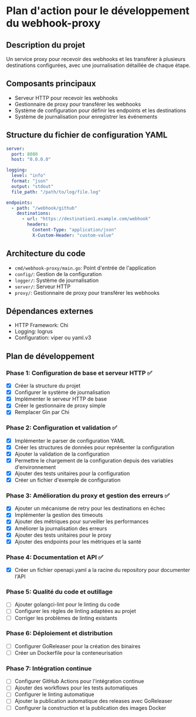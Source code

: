 # Plan d'action pour le développement du webhook-proxy

## Description du projet
Un service proxy pour recevoir des webhooks et les transférer à plusieurs destinations configurées, avec une journalisation détaillée de chaque étape.

## Composants principaux
- Serveur HTTP pour recevoir les webhooks
- Gestionnaire de proxy pour transférer les webhooks
- Système de configuration pour définir les endpoints et les destinations
- Système de journalisation pour enregistrer les événements

## Structure du fichier de configuration YAML
```yaml
server:
  port: 8080
  host: "0.0.0.0"

logging:
  level: "info"
  format: "json"
  output: "stdout"
  file_path: "/path/to/log/file.log"

endpoints:
  - path: "/webhook/github"
    destinations:
      - url: "https://destination1.example.com/webhook"
        headers:
          Content-Type: "application/json"
          X-Custom-Header: "custom-value"
```

## Architecture du code
- `cmd/webhook-proxy/main.go`: Point d'entrée de l'application
- `config/`: Gestion de la configuration
- `logger/`: Système de journalisation
- `server/`: Serveur HTTP
- `proxy/`: Gestionnaire de proxy pour transférer les webhooks

## Dépendances externes
- HTTP Framework: Chi
- Logging: logrus
- Configuration: viper ou yaml.v3

## Plan de développement

### Phase 1: Configuration de base et serveur HTTP ✅
- [x] Créer la structure du projet
- [x] Configurer le système de journalisation
- [x] Implémenter le serveur HTTP de base
- [x] Créer le gestionnaire de proxy simple
- [x] Remplacer Gin par Chi

### Phase 2: Configuration et validation ✅
- [x] Implémenter le parser de configuration YAML
- [x] Créer les structures de données pour représenter la configuration
- [x] Ajouter la validation de la configuration
- [x] Permettre le chargement de la configuration depuis des variables d'environnement
- [x] Ajouter des tests unitaires pour la configuration
- [x] Créer un fichier d'exemple de configuration

### Phase 3: Amélioration du proxy et gestion des erreurs ✅
- [x] Ajouter un mécanisme de retry pour les destinations en échec
- [x] Implémenter la gestion des timeouts
- [x] Ajouter des métriques pour surveiller les performances
- [x] Améliorer la journalisation des erreurs
- [x] Ajouter des tests unitaires pour le proxy
- [x] Ajouter des endpoints pour les métriques et la santé

### Phase 4: Documentation et API ✅
- [x] Créer un fichier openapi.yaml a la racine du repository pour documenter l'API

### Phase 5: Qualité du code et outillage
- [ ] Ajouter golangci-lint pour le linting du code
- [ ] Configurer les règles de linting adaptées au projet
- [ ] Corriger les problèmes de linting existants

### Phase 6: Déploiement et distribution
- [ ] Configurer GoReleaser pour la création des binaires
- [ ] Créer un Dockerfile pour la conteneurisation

### Phase 7: Intégration continue
- [ ] Configurer GitHub Actions pour l'intégration continue
- [ ] Ajouter des workflows pour les tests automatiques
- [ ] Configurer le linting automatique
- [ ] Ajouter la publication automatique des releases avec GoReleaser
- [ ] Configurer la construction et la publication des images Docker